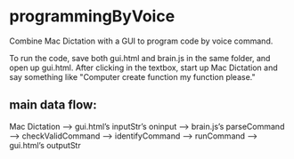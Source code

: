# programmingByVoice
Combine Mac Dictation with a GUI to program code by voice command.

To run the code, save both gui.html and brain.js in the same folder, and open up gui.html.
After clicking in the textbox, start up Mac Dictation and say something like "Computer create function my function please."

## main data flow:

Mac Dictation —> gui.html’s inputStr’s oninput —> brain.js’s parseCommand —> checkValidCommand —> identifyCommand —> runCommand —> gui.html’s outputStr